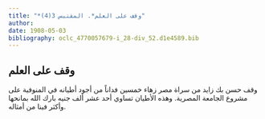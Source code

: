 ```yaml
---
title: "*وقف على العلم*. المقتبس 3(4)"
author: 
date: 1908-05-03
bibliography: oclc_4770057679-i_28-div_52.d1e4589.bib
---
```




##  وقف على العلم 


 وقف  حسن بك زايد  من سراة مصر زهاء  خمسين  فداناً من أجود أطيانه في المنوفية على مشروع الجامعة المصرية. وهذه الأطيان تساوي  أحد  عشر  ألف  جنيه بارك الله بمانحها وأكثر فينا من أمثاله. 
